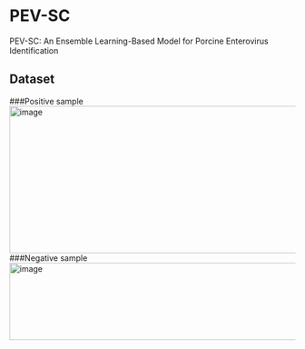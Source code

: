 # PEV-SC
PEV-SC: An Ensemble Learning-Based Model for Porcine Enterovirus Identification

## Dataset
###Positive sample
<br><img width="788" height="259" alt="image" src="https://github.com/user-attachments/assets/a4ab2ad0-9f7a-4bcc-8c7a-7ab6a4729689" />
<br>
###Negative sample
<br><img width="770" height="136" alt="image" src="https://github.com/user-attachments/assets/300a047b-87ad-4f2b-b549-7adc0b0e1164" />

